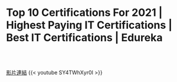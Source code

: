 # Top 10 Certifications For 2021 | Highest Paying IT Certifications | Best IT Certifications | Edureka

<!--more-->
<!--337-->
<br><br/>

[影片連結](https://www.youtube.com/watch?v=SY4TWhXyr0I)
{{< youtube SY4TWhXyr0I >}}

